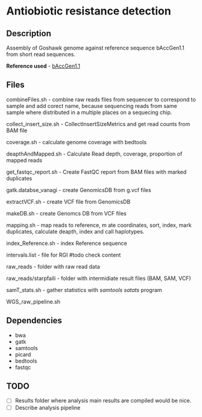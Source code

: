 # Antiobiotic resistance detection

## Description

Assembly of Goshawk genome against reference sequence bAccGen1.1 from short read sequences.

**Reference used** - [bAccGen1.1](https://www.ncbi.nlm.nih.gov/assembly/GCF_929443795.1/) 

## Files

combineFiles.sh - combine raw reads files from sequencer to correspond to sample and add corect name, because sequencing reads from same sample where distributed in a multiple places on a sequecing chip. 

collect_insert_size.sh - CollectInsertSizeMetrics and get read counts from BAM file

coverage.sh - calculate genome coverage with bedtools

deapthAndMapped.sh - Calculate Read depth, coverage, proportion of mapped reads

get_fastqc_report.sh - Create FastQC report from BAM files with marked duplicates

gatk.databse_vanagi - create GenomicsDB from g.vcf files

extractVCF.sh - create VCF file from GenomicsDB

makeDB.sh - create Genomcs DB from VCF files

mapping.sh - map reads to reference, m ate coordinates, sort, index, mark duplicates, calculate deapth, index and call haplotypes. 

index_Reference.sh - index Reference sequence

intervals.list - file for RGI #todo check content

raw_reads - folder with raw read data

raw_reads/starpfaili - folder with intermidiate result files (BAM, SAM, VCF)

samT_stats.sh - gather statistics with *samtools satats* program

WGS_raw_pipeline.sh

## Dependencies

- bwa
- gatk
- samtools
- picard
- bedtools
- fastqc

## TODO

- [ ] Results folder where analysis main results are compiled would be nice.
- [ ] Describe analysis pipeline